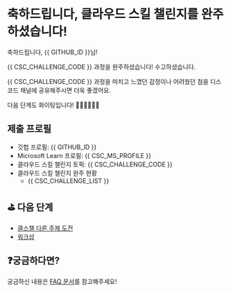 # 축하드립니다, 클라우드 스킬 챌린지를 완주하셨습니다!

축하드립니다, {{ GITHUB_ID }}님!

{{ CSC_CHALLENGE_CODE }} 과정을 완주하셨습니다! 수고하셨습니다.

{{ CSC_CHALLENGE_CODE }} 과정을 마치고 느꼈던 감정이나 어려웠던 점을 디스코드 채널에 공유해주시면 더욱 좋겠어요.

다음 단계도 화이팅입니다! 🎉🎉🎉💪💪💪


## 제출 프로필

* 깃헙 프로필: {{ GITHUB_ID }}
* Microsoft Learn 프로필: {{ CSC_MS_PROFILE }}
* 클라우드 스킬 챌린지 토픽: {{ CSC_CHALLENGE_CODE }}
* 클라우드 스킬 챌린지 완주 현황
    * {{ CSC_CHALLENGE_LIST }}


## ⛳️ 다음 단계

- [클스챌 다른 주제 도전](https://github.com/hackersground-kr/hackers-ground/tree/main/csc)
- [워크샵](https://github.com/hackersground-kr/hackers-ground/tree/main/workshop)


## ❓궁금하다면?

궁금하신 내용은 [FAQ 문서](../faq/README.md)를 참고해주세요!